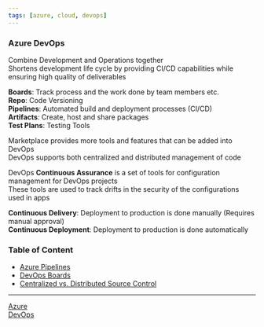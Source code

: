 ```yaml
---
tags: [azure, cloud, devops]
---
```


### Azure DevOps

Combine Development and Operations together  
Shortens development life cycle by providing CI/CD capabilities while ensuring high quality of deliverables

**Boards**: Track process and the work done by team members etc.  
**Repo**: Code Versioning  
**Pipelines**: Automated build and deployment processes (CI/CD)  
**Artifacts**: Create, host and share packages  
**Test Plans**: Testing Tools

Marketplace provides more tools and features that can be added into DevOps  
DevOps supports both centralized and distributed management of code  

DevOps **Continuous Assurance** is a set of tools for configuration management for DevOps projects  
These tools are used to track drifts in the security of the configurations used in apps

**Continuous Delivery**: Deployment to production is done manually (Requires manual approval)  
**Continuous Deployment**: Deployment to production is done automatically

### Table of Content

- [Azure Pipelines](Azure%20Pipelines.md)
- [DevOps Boards](DevOps%20Boards.md)
- [Centralized vs. Distributed Source Control](Centralized%20vs.%20Distributed%20Source%20Control.md)

---

[Azure](../../Azure.md)  
[DevOps](../../../../Software%20Engineering/DevOps/DevOps.md)
